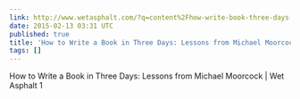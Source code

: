 ```yaml
---
link: http://www.wetasphalt.com/?q=content%2Fhow-write-book-three-days-lessons-michael-moorcock
date: 2015-02-13 03:31 UTC
published: true
title: 'How to Write a Book in Three Days: Lessons from Michael Moorcock | Wet Asphalt'
tags: []
---
```


How to Write a Book in Three Days: Lessons from Michael Moorcock | Wet Asphalt 1
